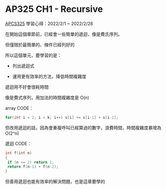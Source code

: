 # AP325 CH1 - Recursive

[APCS325](https://drive.google.com/drive/folders/10hZCMHH0YgsfguVZCHU7EYiG8qJE5f-m?fbclid=IwAR2MekSJDV7AufzMGRjN05pbPwb93ygqmE-wAtOUDCdseTNwhPVTgPdW9-o) 學習心得：2022/2/1 ~ 2022/2/28

在開始這個章節前，已經會一些簡單的遞迴，像是費氏序列。

但僅限於最簡單的、條件已經列好的

所以這個單元，要學習的是：

* 列出遞迴式

* 運用更有效率的方法，降低時間複雜度

遞迴用不好會很耗時間

像是費式序列，用加法的時間複雜度是 O(n)

array CODE：
~~~cpp
for(int i = 2; i < k; i++) s[i] += s[i-1] + s[i-2];

~~~

但改用遞迴的話，因為會重複呼叫已經算過的數字，浪費時間，時間複雜度暴增為 O(2^n)

遞迴 CODE：
~~~cpp
int f(int n)
{
 if (n <= 2) return 1;
 return f(n-1) + f(n-2);
} 
~~~

但善用遞迴也能有效率的解決問題，也是這章要學的
